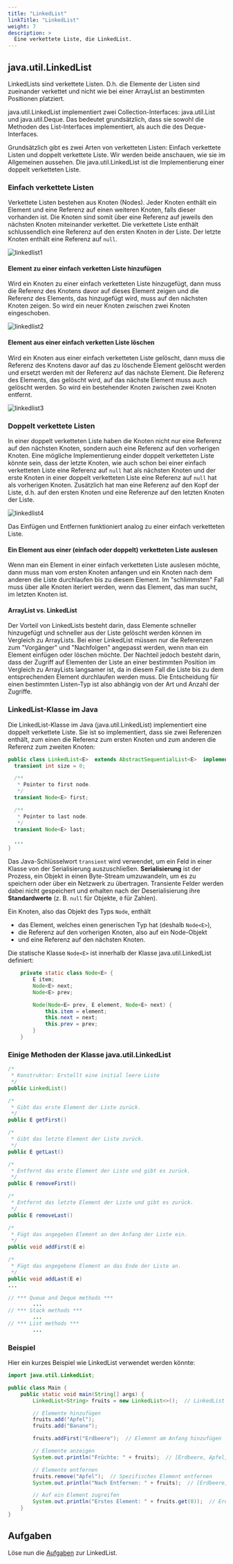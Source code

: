 ```yaml
---
title: "LinkedList"
linkTitle: "LinkedList"
weight: 7
description: >
  Eine verkettete Liste, die LinkedList.
---
```


## java.util.LinkedList

LinkedLists sind verkettete Listen. D.h. die Elemente der Listen sind zueinander verkettet
und nicht wie bei einer ArrayList an bestimmten Positionen platziert.

java.util.LinkedList implementiert zwei Collection-Interfaces: java.util.List und java.util.Deque.
Das bedeutet grundsätzlich, dass sie sowohl die Methoden des List-Interfaces implementiert, als auch die des Deque-Interfaces.

Grundsätzlich gibt es zwei Arten von verketteten Listen: Einfach verkettete Listen und doppelt verkettete Liste.
Wir werden beide anschauen, wie sie im Allgemeinen aussehen.
Die java.util.LinkedList ist die Implementierung einer doppelt verketteten Liste.

### Einfach verkettete Listen

Verkettete Listen bestehen aus Knoten (Nodes).
Jeder Knoten enthält ein Element und eine Referenz auf einen weiteren Knoten, falls dieser vorhanden ist.
Die Knoten sind somit über eine Referenz auf jeweils den nächsten Knoten miteinander verkettet.
Die verkettete Liste enthält schlussendlich eine Referenz auf den ersten Knoten in der Liste.
Der letzte Knoten enthält eine Referenz auf `null`.

![linkedlist1](../../java-collections/linkedlist1.png)

#### Element zu einer einfach verketten Liste hinzufügen

Wird ein Knoten zu einer einfach verketteten Liste hinzugefügt, dann muss die Referenz des Knotens davor
auf dieses Element zeigen und die Referenz des Elements, das hinzugefügt wird, muss auf den nächsten Knoten zeigen.
So wird ein neuer Knoten zwischen zwei Knoten eingeschoben.

![linkedlist2](../../java-collections/linkedlist2.png)

#### Element aus einer einfach verketten Liste löschen

Wird ein Knoten aus einer einfach verketteten Liste gelöscht, dann muss die Referenz des Knotens davor
auf das zu löschende Element gelöscht werden und ersetzt werden mit der Referenz auf das nächste Element.
Die Referenz des Elements, das gelöscht wird, auf das nächste Element muss auch gelöscht werden.
So wird ein bestehender Knoten zwischen zwei Knoten entfernt.

![linkedlist3](../../java-collections/linkedlist3.png)

### Doppelt verkettete Listen

In einer doppelt verketteten Liste haben die Knoten nicht nur eine Referenz auf den nächsten Knoten, sondern
auch eine Referenz auf den vorherigen Knoten.
Eine mögliche Implementierung einder doppelt verketteten Liste könnte sein, dass der letzte Knoten,
wie auch schon bei einer einfach verketteten Liste eine Referenz auf `null` hat als nächsten Knoten
und der erste Knoten in einer doppelt verketteten Liste eine Referenz auf `null` hat als vorherigen Knoten.
Zusätzlich hat man eine Referenz auf den Kopf der Liste, d.h. auf den ersten Knoten
und eine Referenze auf den letzten Knoten der Liste.

![linkedlist4](../../java-collections/linkedlist4.png)

Das Einfügen und Entfernen funktioniert analog zu einer einfach verketteten Liste.

#### Ein Element aus einer (einfach oder doppelt) verketteten Liste auslesen

Wenn man ein Element in einer einfach verketteten Liste auslesen möchte, dann muss man vom ersten Knoten
anfangen und ein Knoten nach dem anderen die Liste durchlaufen bis zu diesem Element. Im "schlimmsten" Fall
muss über alle Knoten iteriert werden, wenn das Element, das man sucht, im letzten Knoten ist.

#### ArrayList vs. LinkedList

Der Vorteil von LinkedLists besteht darin, dass Elemente schneller hinzugefügt und schneller aus der Liste
gelöscht werden können im Vergleich zu ArrayLists.
Bei einer LinkedList müssen nur die Referenzen zum "Vorgänger" und "Nachfolgen" angepasst werden, wenn man ein Element
einfügen oder löschen möchte.
Der Nachteil jedoch besteht darin, dass der Zugriff auf Elementen der Liste an einer bestimmten Position
im Vergleich zu ArrayLists langsamer ist, da in diesem Fall die Liste bis zu dem entsprechenden Element
durchlaufen werden muss.
Die Entscheidung für einen bestimmten Listen-Typ ist also abhängig von der Art und Anzahl
der Zugriffe.

### LinkedList-Klasse im Java

Die LinkedList-Klasse im Java (java.util.LinkedList) implementiert eine doppelt verkettete Liste.
Sie ist so implementiert, dass sie zwei Referenzen enthält, zum einen die Referenz
zum ersten Knoten und zum anderen die Referenz zum zweiten Knoten:

```java
public class LinkedList<E>  extends AbstractSequentialList<E>  implements List<E>, Deque<E>, Cloneable, java.io.Serializable {
  transient int size = 0;

  /**
   * Pointer to first node.
   */
  transient Node<E> first;

  /**
   * Pointer to last node.
   */
  transient Node<E> last;

  ...
}

```

Das Java-Schlüsselwort `transient` wird verwendet, um ein Feld in einer Klasse von der Serialisierung auszuschließen. **Serialisierung** ist der Prozess, ein Objekt in einen Byte-Stream umzuwandeln, um es zu speichern oder über ein Netzwerk zu übertragen. Transiente Felder werden dabei nicht gespeichert und erhalten nach der Deserialisierung ihre **Standardwerte** (z. B. `null` für Objekte, `0` für Zahlen).

Ein Knoten, also das Objekt des Typs `Node`, enthält

- das Element, welches einen generischen Typ hat (deshalb `Node<E>`),
- die Referenz auf den vorherigen Knoten, also auf ein Node-Objekt
- und eine Referenz auf den nächsten Knoten.

Die statische Klasse `Node<E>` ist innerhalb der Klasse java.util.LinkedList definiert:

```java
    private static class Node<E> {
        E item;
        Node<E> next;
        Node<E> prev;

        Node(Node<E> prev, E element, Node<E> next) {
            this.item = element;
            this.next = next;
            this.prev = prev;
        }
    }

```

### Einige Methoden der Klasse java.util.LinkedList

```java
/*
 * Konstruktor: Erstellt eine initial leere Liste
 */
public LinkedList()

/*
 * Gibt das erste Element der Liste zurück.
 */
public E getFirst()

/*
 * Gibt das letzte Element der Liste zurück.
 */
public E getLast()

/*
 * Entfernt das erste Element der Liste und gibt es zurück.
 */
public E removeFirst()

/*
 * Entfernt das letzte Element der Liste und gibt es zurück.
 */
public E removeLast()

/*
 * Fügt das angegeben Element an den Anfang der Liste ein.
 */
public void addFirst(E e)

/*
 * Fügt das angegebene Element an das Ende der Liste an.
 */
public void addLast(E e)
...

// *** Queue and Deque methods ***
        ...
// *** Stack methods ***
        ...
// *** List methods ***
        ...


```

### Beispiel

Hier ein kurzes Beispiel wie LinkedList verwendet werden könnte:

```java
import java.util.LinkedList;

public class Main {
    public static void main(String[] args) {
        LinkedList<String> fruits = new LinkedList<>();  // LinkedList erstellen

        // Elemente hinzufügen
        fruits.add("Apfel");
        fruits.add("Banane");

        fruits.addFirst("Erdbeere");  // Element am Anfang hinzufügen

        // Elemente anzeigen
        System.out.println("Früchte: " + fruits);  // [Erdbeere, Apfel, Banane]

        // Elemente entfernen
        fruits.remove("Apfel");  // Spezifisches Element entfernen
        System.out.println("Nach Entfernen: " + fruits);  // [Erdbeere, Banane]

        // Auf ein Element zugreifen
        System.out.println("Erstes Element: " + fruits.get(0));  // Erdbeere
    }
}
```

## Aufgaben

Löse nun die [Aufgaben](../../../../labs/java/java-collections/07_linkedlist) zur LinkedList.
